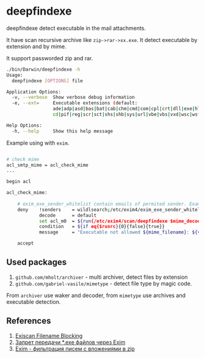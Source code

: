 deepfindexe
===========

deepfindexe detect executable in the mail attachments.

It have scan recursive archive like `zip->rar->xx.exe`.
It detect executable by extension and by mime.

It support passworded zip and rar.

```bash
./bin/Darwin/deepfindexe -h
Usage:
  deepfindexe [OPTIONS] file

Application Options:
  -v, --verbose  Show verbose debug information
  -e, --ext=     Executable extensions (default:
                 ade|adp|asd|bas|bat|cab|chm|cmd|com|cpl|crt|dll|exe|hlp|hta|inf|ins|isp|jse|jar|lib|lnk|mdb|mde|mdz|msc|msi|msp|mst|ole|ocx|p-
                 cd|pif|reg|scr|sct|shs|shb|sys|url|vbe|vbs|vxd|wsc|wsf|wsh)

Help Options:
  -h, --help     Show this help message

```

Example using with `exim`.
 
```bash

# check mime
acl_smtp_mime = acl_check_mime
...

begin acl

acl_check_mime:
  
    # exim_exe_sender_whitelist contain emails of permited sender. Example: *@gmail.com 
    deny 	!senders 	= wildlsearch;/etc/exim4/exim_exe_sender_whitelist
  	        decode 		= default
  	        set acl_m0  = ${run{/etc/exim4/scan/deepfindexe $mime_decoded_filename}}
  	        condition   = ${if eq{$runrc}{0}{false}{true}}
  	        message 	= "Executable not allowed ${mime_filename}: ${value}."

    accept
```

Used packages
-------------
  
1. `github.com/mholt/archiver` - multi archiver, detect files by extension
2. `github.com/gabriel-vasile/mimetype` - detect file type by magic code.

From `archiver` use waker and decoder, from `mimetype` use archives and executable detection.

References
----------

1. [Exiscan Filename Blocking](https://github.com/Exim/exim/wiki/ExiscanFilenameBlocking)
2. [Запрет передачи *.exe файлов через Exim](https://forum.lissyara.su/mta-mail-transfer-agent-f20/zapret-peredachi-exe-fajlov-cherez-exim-t3360.html)
3. [Exim - фильтрация писем с вложениями в zip](https://forum.lissyara.su/mta-mail-transfer-agent-f20/exim-fil-traciya-pisem-s-vlojeniyami-v-zip-t43423.html)
